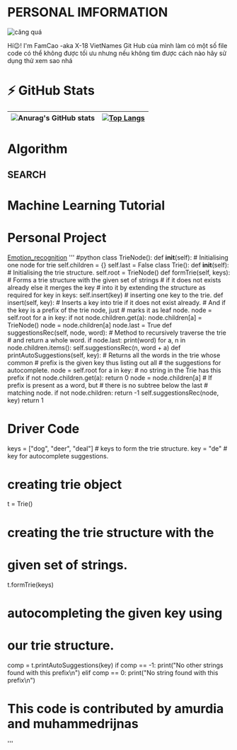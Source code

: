 # PERSONAL IMFORMATION 
![căng quá](https://i.pinimg.com/originals/ce/eb/62/ceeb62c0b30720b233b60d6d5a773c47.gif)

Hí😉! I'm FamCao -aka X-18 VietNames 
Git Hub của mình làm có một số  file code có thể không được tối ưu nhưng nếu không tìm được cách nào hãy sử dụng thử xem sao nhá



# ⚡ GitHub Stats
![Anurag's GitHub stats](https://github-readme-stats.vercel.app/api?username=X-18Vietnames&show_icons=true&theme=radical)|[![Top Langs](https://github-readme-stats.vercel.app/api/top-langs/?username=X-18Vietnames&langs_count=3&theme=radical)](https://github.com/anuraghazra/github-readme-stats)
|:------------:|:-------------:|
# Algorithm
## SEARCH

# Machine Learning Tutorial

# Personal Project
[Emotion_recognition](https://github.com/X-18Vietnames/Emotion_recognition)
 ''' #python
 class TrieNode():
    def __init__(self):
        # Initialising one node for trie
        self.children = {}
        self.last = False
class Trie():
    def __init__(self):
        # Initialising the trie structure.
        self.root = TrieNode()
    def formTrie(self, keys):
        # Forms a trie structure with the given set of strings
        # if it does not exists already else it merges the key
        # into it by extending the structure as required
        for key in keys:
            self.insert(key)  # inserting one key to the trie.
    def insert(self, key):
        # Inserts a key into trie if it does not exist already.
        # And if the key is a prefix of the trie node, just
        # marks it as leaf node.
        node = self.root
        for a in key:
            if not node.children.get(a):
                node.children[a] = TrieNode()
            node = node.children[a]
        node.last = True
    def suggestionsRec(self, node, word):
        # Method to recursively traverse the trie
        # and return a whole word.
        if node.last:
            print(word)
        for a, n in node.children.items():
            self.suggestionsRec(n, word + a)
    def printAutoSuggestions(self, key):
        # Returns all the words in the trie whose common
        # prefix is the given key thus listing out all
        # the suggestions for autocomplete.
        node = self.root
        for a in key:
            # no string in the Trie has this prefix
            if not node.children.get(a):
                return 0
            node = node.children[a]
        # If prefix is present as a word, but
        # there is no subtree below the last
        # matching node.
        if not node.children:
            return -1
        self.suggestionsRec(node, key)
        return 1
# Driver Code
keys = ["dog", "deer", "deal"]  # keys to form the trie structure.
key = "de"  # key for autocomplete suggestions.
# creating trie object
t = Trie()
# creating the trie structure with the
# given set of strings.
t.formTrie(keys)
# autocompleting the given key using
# our trie structure.
comp = t.printAutoSuggestions(key)
if comp == -1:
    print("No other strings found with this prefix\n")
elif comp == 0:
    print("No string found with this prefix\n")
 
# This code is contributed by amurdia and muhammedrijnas
 '''

